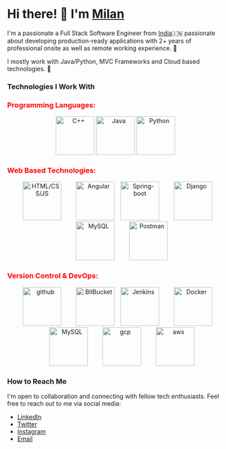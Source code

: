 
# Hi there! 👋 I'm [Milan](https://www.linkedin.com/in/milanrajgupta/)

I'm a passionate a Full Stack Software Engineer from [India](https://en.wikipedia.org/wiki/India)🇮🇳   passionate about developing production-ready applications with 2+ years of professional onsite as well as remote working experience. 🎯

I mostly work with Java/Python, MVC Frameworks and Cloud based technologies. 🚀

### Technologies I Work With


<h3 style="color:red;">Programming Languages:</h3>

<div style="display: flex; flex-direction: row;">
  <div style="flex: 1; text-align: center; padding:0 10 0 10">
    <img  style="width: 90px; height: 90px; " src="https://download.logo.wine/logo/C%2B%2B/C%2B%2B-Logo.wine.png" alt="C++" />
    <img style="width: 90px; height: 90px; " src="https://camo.githubusercontent.com/b24914711d892af6d10c99624bb0fa576a0611ae17eb125380c517b2059063a4/68747470733a2f2f6e657861782e696e2f77702d636f6e74656e742f75706c6f6164732f323032302f31312f6a6176612d312e676966" alt="Java" />
    <img style="width: 90px; height: 90px;" src="https://camo.githubusercontent.com/dc38e4fd1687b889aab581dcb5ba64eca752806efc36a7a0bc450aa35cf5056c/68747470733a2f2f6d65646961312e67697068792e636f6d2f6d656469612f4b4171357734375239726d547576574f57612f67697068792e676966" alt="Python" />
  </div>
</div>

<h3 style="color:red;">Web Based Technologies:</h3>

<div style="display: flex; flex-direction: row;">
  <div style="flex: 1; text-align: center; padding:0 10 0 10">
    <img  style="width: 90px; height: 90px; margin-left: 10px;" src="https://raw.githubusercontent.com/itsksaurabh/itsksaurabh/master/assets/html-css-js.png" alt="HTML/CSS/JS" />
    <img style="width: 90px; height: 90px; margin-left: 30px;" src="https://miro.medium.com/v2/resize:fit:896/1*1ISnBKKdJMAb7kilkNqvbw.gif" alt="Angular" />
    <img  style="width: 90px; height: 90px; margin-left: 10px;" src="https://dz2cdn1.dzone.com/storage/temp/12434118-spring-boot-logo.png" alt="Spring-boot" />
    <img style="width: 90px; height: 90px; margin-left: 30px;" src="https://maxmautner.com/public/images/django.gif" alt="Django" />
    <img style="width: 90px; height: 90px; margin-left: 30px;" src="https://cdn.freebiesupply.com/logos/large/2x/mysql-logo-png-transparent.png" alt="MySQL" />
    <img style="width: 90px; height: 90px; margin-left: 30px;" src="https://community.cisco.com/t5/image/serverpage/image-id/76276iD6492463E5E8D6F7?v=v2" alt="Postman" />
    
  </div>
</div>

<h3 style="color:red;">Version Control & DevOps:</h3>

<div style="display: flex; flex-direction: row;">
  <div style="flex: 1; text-align: center; padding:0 10 0 10">
    <img  style="width: 90px; height: 90px; margin-left: 10px;" src="https://rapidapi.com/blog/wp-content/uploads/2017/01/octocat.gif" alt="github" />
    <img style="width: 90px; height: 90px; margin-left: 30px;" src="https://cdn.dribbble.com/users/18069/screenshots/2207700/bitbucket.gif" alt="BitBucket" />
    <img  style="width: 90px; height: 90px; margin-left: 10px;" src="https://cdn.icon-icons.com/icons2/2699/PNG/512/jenkins_logo_icon_170552.png" alt="Jenkins" />
    <img style="width: 90px; height: 90px; margin-left: 30px;" src="https://media.tenor.com/z3Vqx6hmE5QAAAAC/whale-docker.gif" alt="Docker" />
    <img style="width: 90px; height: 90px; margin-left: 30px;" src="https://miro.medium.com/v2/resize:fit:1000/1*pUfSkjNdpS7i_jE3A8OV6Q.gif" alt="MySQL" />
    <img style="width: 90px; height: 90px; margin-left: 30px;" src="https://ayudaleyprotecciondatos.es/wp-content/uploads/2020/10/cloud-computing-google.jpg" alt="gcp" />
    <img style="width: 90px; height: 90px; margin-left: 30px;" src="https://media.tenor.com/GO7C6FD0y3YAAAAC/aws.gif" alt="aws" />

    
  </div>
</div>


### How to Reach Me

I'm open to collaboration and connecting with fellow tech enthusiasts. Feel free to reach out to me via social media:

- [LinkedIn](https://www.linkedin.com/in/milanrajgupta/)
- [Twitter](https://twitter.com/milanrajgupta)
- [Instagram](https://instagram.com/milanrajgupta)
- [Email](mailto:milankrofficial@gmail.com)
